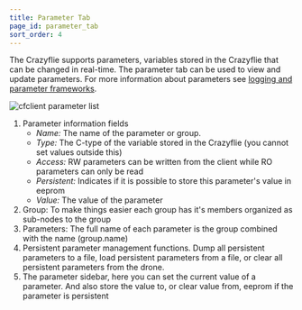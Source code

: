 ```yaml
---
title: Parameter Tab
page_id: parameter_tab
sort_order: 4
---
```


The Crazyflie supports parameters, variables stored in the Crazyflie
that can be changed in real-time. The parameter tab can be used to view
and update parameters. For more information about parameters see
[logging and parameter frameworks](https://www.bitcraze.io/documentation/repository/crazyflie-firmware/master/userguides/logparam/).

![cfclient parameter list](/docs/images/cfclient_param.png)

1.  Parameter information fields
       * *Name:* The name of the parameter or group.
       * *Type:* The C-type of the variable stored in the Crazyflie (you cannot set values outside this)
       * *Access:* RW parameters can be written from the client while RO parameters can only be read
       * *Persistent:* Indicates if it is possible to store this parameter's value in eeprom
       * *Value:* The value of the parameter
2. Group: To make things easier each group has it's members organized as sub-nodes to the group
3. Parameters: The full name of each parameter is the group combined with the name (group.name)
4. Persistent parameter management functions. Dump all persistent parameters to a file, load persistent parameters from a file, or clear all persistent parameters from the drone.
5. The parameter sidebar, here you can set the current value of a parameter. And also store the value to, or clear value from, eeprom if the parameter is persistent
